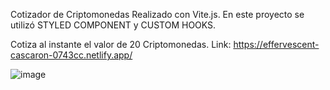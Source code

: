 Cotizador de Criptomonedas Realizado con Vite.js.
En este proyecto se utilizó  STYLED COMPONENT y CUSTOM HOOKS.

Cotiza al instante el valor de 20 Criptomonedas.
Link: https://effervescent-cascaron-0743cc.netlify.app/

![image](https://user-images.githubusercontent.com/89424062/228994893-c80ac1e7-cedf-4f6d-bdc4-e2fafacf21da.png)
